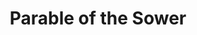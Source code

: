 ---
title: "Parable of the Sower"
slug: "parable-of-the-sower"
subtitle: ""
publisher: " 	Four Walls Eight Windows"
published: "1993"
asin: "0446675504"
authors: 
  - octavia-e-butler
started: "2016-10-15"
start_year: "2016"
finished: "2016-10-22"
---